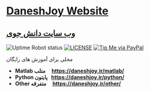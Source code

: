 # [DaneshJoy Website](https://DaneshJoy.ir)
## [وب سایت دانش جوی](https://DaneshJoy.ir)

![Uptime Robot status](https://img.shields.io/uptimerobot/status/m782815756-4ce47faea98205007d6e44ee.svg?style=for-the-badge) [![LICENSE](https://img.shields.io/badge/license-MIT-blue.svg?style=for-the-badge)](https://raw.githubusercontent.com/mmistakes/minimal-mistakes/master/LICENSE) [![Tip Me via PayPal](https://img.shields.io/badge/ZarinPal-Donate-orange.svg?style=for-the-badge)](https://www.paypal.me/mmistakes)

محلی برای آموزش های رایگان
  * **Matlab متلب   &nbsp;&nbsp;&nbsp; https://daneshjoy.ir/matlab/**
  * **Python پایتون &nbsp; https://daneshjoy.ir/python/**
  * **Other متفرقه &nbsp;&nbsp;&nbsp; https://daneshjoy.ir/other/**


<!-- 
[![Support via PayPal](https://cdn.rawgit.com/twolfson/paypal-github-button/1.0.0/dist/button.svg)](https://www.paypal.me/mmistakes) -->